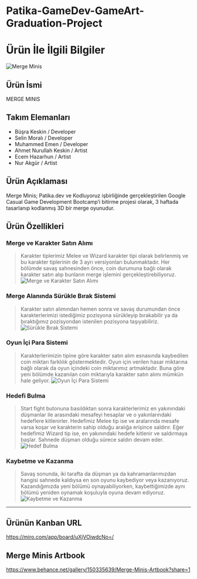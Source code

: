 # Patika-GameDev-GameArt-Graduation-Project

# Ürün İle İlgili Bilgiler

![Merge Minis](https://github.com/BusraKeskin/Patika-GameDev-GameArt-Graduation-Project/blob/main/src/mergeminis.png?raw=true)

## Ürün İsmi

MERGE MINIS

## Takım Elemanları

- Büşra Keskin / Developer
- Selin Moralı / Developer
- Muhammed Emen / Developer
- Ahmet Nurullah Keskin / Artist
- Ecem Hazarhun / Artist
- Nur Akgür / Artist

## Ürün Açıklaması

Merge Minis; Patika.dev ve Kodluyoruz işbirliğinde gerçekleştirilen Google Casual Game Development Bootcamp’i bitirme projesi olarak, 3 haftada tasarlanıp kodlanmış 3D bir merge oyunudur.

## Ürün Özellikleri

### Merge ve Karakter Satın Alımı

> Karakter tiplerimiz Melee ve Wizard karakter tipi olarak belirlenmiş ve bu karakter tiplerinin de 3 ayrı versiyonları bulunmaktadır. Her bölümde savaş sahnesinden önce, coin durumuna bağlı olarak karakter satın alıp bunların merge işlemini gerçekleştirebiliyoruz.
> ![Merge ve Karakter Satın Alımı](https://github.com/BusraKeskin/Patika-GameDev-GameArt-Graduation-Project/blob/main/src/Merge-SatınAlım.gif?raw=true)

### Merge Alanında Sürükle Bırak Sistemi

> Karakter satın alımından hemen sonra ve savaş durumundan önce karakterlerimizi istediğimiz pozisyona sürükleyip bırakabilir ya da bıraktığımız pozisyondan istenilen pozisyona taşıyabiliriz.
> ![Sürükle Bırak Sistemi](https://github.com/BusraKeskin/Patika-GameDev-GameArt-Graduation-Project/blob/main/src/SürükleBırak.gif?raw=true)

### Oyun İçi Para Sistemi

> Karakterlerimizin tipine göre karakter satın alım esnasında kaybedilen coin miktarı farklılık göstermektedir. Oyun için verilen hasar miktarına bağlı olarak da oyun içindeki coin miktarımız artmaktadır. Buna göre yeni bölümde kazanılan coin miktarıyla karakter satın alımı mümkün hale geliyor.
> ![Oyun İçi Para Sistemi](https://github.com/BusraKeskin/Patika-GameDev-GameArt-Graduation-Project/blob/main/src/Coin.gif?raw=true)

### Hedefi Bulma

> Start fight butonuna basıldıktan sonra karakterlerimiz en yakınındaki düşmanlar ile arasındaki mesafeyi hesaplar ve o yakınlarındaki hedeflere kitlenirler. Hedefimiz Melee tip ise ve aralarında mesafe varsa koşar ve karakterin sahip olduğu aralığa erişince saldırır. Eğer hedefimiz Wizard tip ise, en yakınındaki hedefe kitlenir ve saldırmaya başlar. Sahnede düşman olduğu sürece saldırı devam eder.
> ![Hedef Bulma](https://github.com/BusraKeskin/Patika-GameDev-GameArt-Graduation-Project/blob/main/src/HedefiBulma.gif?raw=true)

### Kaybetme ve Kazanma

> Savaş sonunda, iki tarafta da düşman ya da kahramanlarımızdan hangisi sahnede kaldıysa en son oyunu kaybediyor veya kazanıyoruz. Kazandığımızda yeni bölümü oynayabiliyorken, kaybettiğimizde aynı bölümü yeniden oynamak koşuluyla oyuna devam ediyoruz.
> ![Kaybetme ve Kazanma](https://github.com/BusraKeskin/Patika-GameDev-GameArt-Graduation-Project/blob/main/src/KaybetmeKazanma.gif?raw=true)

---

## Ürünün Kanban URL

https://miro.com/app/board/uXjVOiwdcNo=/

## Merge Minis Artbook

https://www.behance.net/gallery/150335639/Merge-Minis-Artbook?share=1
